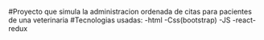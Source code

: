 #Proyecto que simula la administracion ordenada de citas para pacientes de una veterinaria
#Tecnologias usadas:
-html 
-Css(bootstrap)
-JS
-react-redux 
